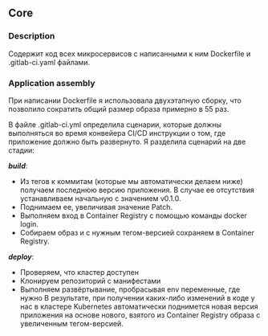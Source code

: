 ## Core

### Description

Cодержит код всех микросервисов с написанными к ним Dockerfile и .gitlab-ci.yaml файлами.

### Application assembly

При написании Dockerfile я использовала двухэтапную сборку, что позволило сократить общий размер образа примерно в 55 раз.

В файле .gitlab-ci.yml определила сценарии, которые должны выполняться во время конвейера CI/CD инструкции о том, где приложение должно быть развернуто. Я разделила сценарий на две стадии:

___build___: 
- Из тегов к коммитам (которые мы автоматически делаем ниже) получаем последнюю версию приложения. В случае ее отсутствия устанавливаем начальную с значением v0.1.0.
- Поднимаем ее, увеличивая значение Patch.
- Выполняем вход в Container Registry с помощью команды docker login.
- Собираем образ и с нужным тегом-версией сохраняем в Container Registry.

___deploy___:
- Проверяем, что кластер доступен
- Клонируем репозиторий с манифестами
- Выполняем развёртывание, пробрасывая env переменные, где нужно
В результате, при получении каких-либо изменений в коде у нас в кластере Kubernetes автоматически поднимется новая версия приложения на основе нового, взятого из Container Registry образа с увеличенным тегом-версией.